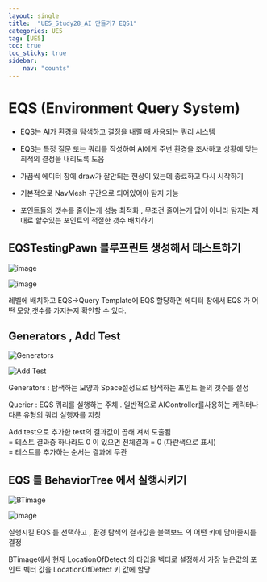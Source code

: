 ```yaml
---
layout: single
title:  "UE5_Study28_AI 만들기7 EQS1"
categories: UE5
tag: [UE5]
toc: true
toc_sticky: true
sidebar:
    nav: "counts"
---
```


# EQS (Environment Query System)

* EQS는 AI가 환경을 탐색하고 결정을 내릴 때 사용되는 쿼리 시스템   
   
* EQS는 특정 질문 또는 쿼리를 작성하여 AI에게 주변 환경을 조사하고 상황에 맞는 최적의 결정을 내리도록 도움

* 가끔씩 에디터 창에 draw가 잘안되는 현상이 있는데 종료하고 다시 시작하기

* 기본적으로 NavMesh 구간으로 되어있어야 탐지 가능

* 포인트들의 갯수를 줄이는게 성능 최적화 , 무조건 줄이는게 답이 아니라 탐지는 제대로 할수있는 포인트의 적절한 갯수 배치하기



## EQSTestingPawn 블루프린트 생성해서 테스트하기 

![image](https://github.com/silverlnng/DatastructureStudy/assets/112385982/6f6c22c2-4fb4-4a19-ae76-50f52b9d48e2)
   

![image](https://github.com/silverlnng/DatastructureStudy/assets/112385982/732ed2aa-5475-4bdb-a708-839b99100b1d)
   
레벨에 배치하고 EQS->Query Template에 EQS 할당하면 에디터 창에서 EQS 가 어떤 모양,갯수를 가지는지 확인할 수 있다.

## Generators , Add Test

![Generators](https://github.com/silverlnng/DatastructureStudy/assets/112385982/bd060727-9d6b-4b9b-9d13-d615efe0c205)
   
![Add Test](https://github.com/silverlnng/DatastructureStudy/assets/112385982/283c9ca0-8ed4-4d61-b7a5-f6436aed7fdf)
   
Generators : 탐색하는 모양과 Space설정으로 탐색하는 포인트 들의 갯수를 설정 
   
Querier : EQS 쿼리를 실행하는 주체 . 일반적으로 AIController를사용하는 캐릭터나 다른 유형의 쿼리 실행자를 지칭

Add test으로 추가한 test의 결과값이 곱해 져서 도출됨       
= 테스트 결과중 하나라도 0 이 있으면 전체결과 = 0 (파란색으로 표시)    
= 테스트를 추가하는 순서는 결과에 무관   

      
   
## EQS 를 BehaviorTree 에서 실행시키기
   
![BTimage](https://github.com/silverlnng/DatastructureStudy/assets/112385982/0385c182-b33a-4773-a479-b27cb70413c4)
   

![image](https://github.com/silverlnng/VRFirstProject/assets/112385982/969da6b2-a14f-4af6-987f-bf5602ddffe6)
   

      
실행시킬 EQS 를 선택하고 , 환경 탐색의 결과값을 블랙보드 의 어떤 키에 담아줄지를 결정
 
BTimage에서 현재 LocationOfDetect 의 타입을 벡터로 설정해서 가장 높은값의 포인트 벡터 값을  LocationOfDetect 키 값에 할당

    
